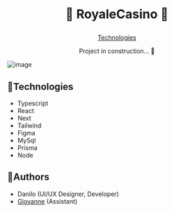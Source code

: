 # <p align="center">🎲 RoyaleCasino 🎰</p>
<p align="center">
  <a href="#technologies">Technologies</a>
</p>

<p align="center">Project in construction... 🚧</p>

![image](https://user-images.githubusercontent.com/55723423/178883051-d8b90ffb-b35d-42af-96a7-c03fc7d7435b.png)

## 💎Technologies
- Typescript
- React
- Next
- Tailwind
- Figma
- MySql
- Prisma
- Node

## 👥Authors
- Danilo (UI/UX Designer, Developer)
- <a href="https://github.com/GiovanneMika" target="_blank">Giovanne</a> (Assistant)

